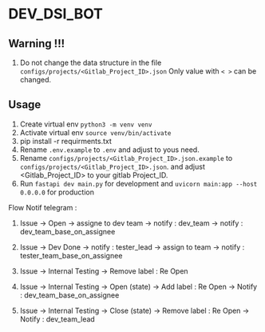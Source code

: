 # DEV_DSI_BOT

## Warning !!!
1. Do not change the data structure in the file `configs/projects/<Gitlab_Project_ID>.json`
   Only value with `< >` can be changed.

## Usage
1. Create virtual env `python3 -m venv venv`
2. Activate virtual env `source venv/bin/activate`
3. pip install -r requirments.txt
4. Rename `.env.example` to `.env` and adjust to yous need. 
5. Rename `configs/projects/<Gitlab_Project_ID>.json.example` to `configs/projects/<Gitlab_Project_ID>.json`. and adjust  <Gitlab_Project_ID> to your gitlab Project_ID. 
6. Run `fastapi dev main.py` for development and `uvicorn main:app --host 0.0.0.0` for production


Flow Notif telegram : 

1. Issue -> Open -> assigne to dev team 
            -> notify : dev_team -> notify : dev_team_base_on_assignee

2. Issue -> Dev Done 
            -> notify : tester_lead -> assign to team -> notify : tester_team_base_on_assignee

3. Issue -> Internal Testing
            -> Remove label : Re Open

4. Issue -> Internal Testing -> Open (state)
                                -> Add label : Re Open
                                -> Notify : dev_team_base_on_assignee

5. Issue -> Internal Testing -> Close (state)
                                -> Remove label : Re Open
                                -> Notify : dev_team_lead


